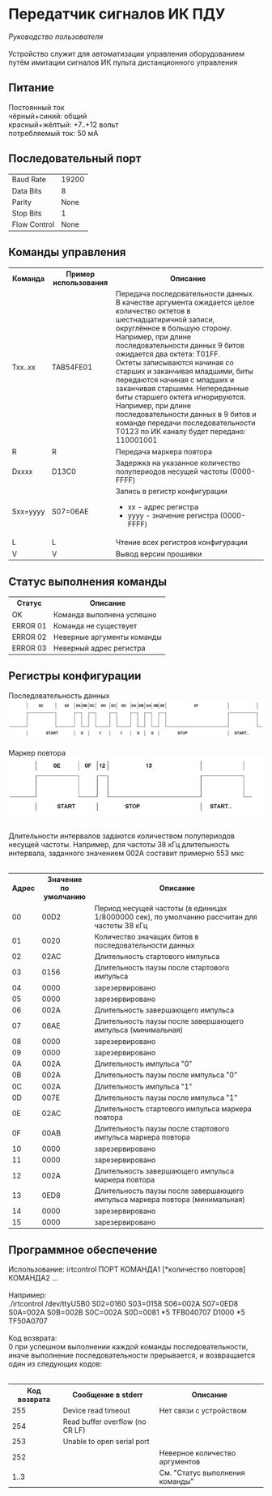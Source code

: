 <h1>Передатчик сигналов ИК ПДУ</h1>
<i>Руководство пользователя</i><br /><br />
Устройство служит для автоматизации управления оборудованием путём имитации сигналов ИК пульта дистанционного управления


<h2>Питание</h2>
Постоянный ток<br />
чёрный+синий: общий<br />
красный+жёлтый: +7..+12 вольт<br />
потребляемый ток: 50 мА

<h2>Последовательный порт</h2>
<table>
	<tr>
		<td>Baud Rate</td>
		<td>19200</td>
	</tr>
	<tr>
		<td>Data Bits</td>
		<td>8</td>
	</tr>
	<tr>
		<td>Parity</td>
		<td>None</td>
	</tr>
	<tr>
		<td>Stop Bits</td>
		<td>1</td>
	</tr>
	<tr>
		<td>Flow Control</td>
		<td>None</td>
	</tr>
</table>

<h2>Команды управления</h2>
<table>
	<tr>
		<th>Команда</th>
		<th>Пример использования</th>
		<th>Описание</th>
	</tr>
	<tr>
		<td>Txx..xx</td>
		<td>TAB54FE01</td>
		<td>
			Передача последовательности данных.<br />
			В качестве аргумента ожидается целое количество октетов в шестнадцатиричной записи, округлённое в большую сторону. Например, при длине последовательности данных 9 битов ожидается два октета: T01FF.<br />
			Октеты записываются начиная со старших и заканчивая младшими, биты передаются начиная с младших и заканчивая старшими. Непереданные биты старшего октета игнорируются.
			Например, при длине последовательности данных в 9 битов	и команде передачи последовательности T0123 по ИК каналу будет передано: 110001001
		</td>
	</tr>
	<tr>
		<td>R</td>
		<td>R</td>
		<td>Передача маркера повтора</td>
	</tr>
	<tr>
		<td>Dxxxx</td>
		<td>D13C0</td>
		<td>Задержка на указанное количество полупериодов несущей частоты (0000-FFFF)</td>
	</tr>
	<tr>
		<td>Sxx=yyyy</td>
		<td>S07=06AE</td>
		<td>
			Запись в регистр конфигурации
			<ul>
				<li>xx - адрес регистра</li>
				<li>yyyy - значение регистра (0000-FFFF)</li>
			</ul>
		</td>
	</tr>
	<tr>
		<td>L</td>
		<td>L</td>
		<td>
			Чтение всех регистров конфигурации
		</td>
	</tr>
	<tr>
		<td>V</td>
		<td>V</td>
		<td>
			Вывод версии прошивки
		</td>
	</tr>
</table>

<h2>Статус выполнения команды</h2>
<table>
	<tr>
		<th>Статус</th>
		<th>Описание</th>
	</tr>
	<tr>
		<td>OK</td>
		<td>Команда выполнена успешно</td>
	</tr>
	<tr>
		<td>ERROR 01</td>
		<td>Команда не существует</td>
	</tr>
	<tr>
		<td>ERROR 02</td>
		<td>Неверные аргументы команды</td>
	</tr>
	<tr>
		<td>ERROR 03</td>
		<td>Неверный адрес регистра</td>
	</tr>
</table>

<h2>Регистры конфигурации</h2>
Последовательность данных<br />
<img src="https://raw.githubusercontent.com/Tesla-HV/irtcontrol/master/doc/signal.gif" /><br /><br />
Маркер повтора<br />
<img src="https://raw.githubusercontent.com/Tesla-HV/irtcontrol/master/doc/signal_repeat.gif" /><br /><br />

Длительности интервалов задаются количеством полупериодов несущей частоты. Например, для частоты 38 кГц длительность интервала, заданного значением 002A составит примерно 553 мкс<br />
<br />
<table>
	<tr>
		<th>Адрес</th>
		<th>Значение<br />по умолчанию</th>
		<th>Описание</th>
	</tr>
	<tr>
		<td>00</td>
		<td>00D2</td>
		<td>Период несущей частоты (в единицах 1/8000000 сек), по умолчанию рассчитан для частоты 38 кГц</td>
	</tr>
	<tr>
		<td>01</td>
		<td>0020</td>
		<td>Количество значащих битов в последовательности данных</td>
	</tr>
	<tr>
		<td>02</td>
		<td>02AC</td>
		<td>Длительность стартового импульса</td>
	</tr>
	<tr>
		<td>03</td>
		<td>0156</td>
		<td>Длительность паузы после стартового импульса</td>
	</tr>
	<tr class="reserved">
		<td>04</td>
		<td>0000</td>
		<td>зарезервировано</td>
	</tr>
	<tr class="reserved">
		<td>05</td>
		<td>0000</td>
		<td>зарезервировано</td>
	</tr>
	<tr>
		<td>06</td>
		<td>002A</td>
		<td>Длительность завершающего импульса</td>
	</tr>
	<tr>
		<td>07</td>
		<td>06AE</td>
		<td>Длительность паузы после завершающего импульса (минимальная)</td>
	</tr>
	<tr class="reserved">
		<td>08</td>
		<td>0000</td>
		<td>зарезервировано</td>
	</tr>
	<tr class="reserved">
		<td>09</td>
		<td>0000</td>
		<td>зарезервировано</td>
	</tr>
	<tr>
		<td>0A</td>
		<td>002A</td>
		<td>Длительность импульса "0"</td>
	</tr>
	<tr>
		<td>0B</td>
		<td>002A</td>
		<td>Длительность паузы после импульса "0"</td>
	</tr>
	<tr>
		<td>0C</td>
		<td>002A</td>
		<td>Длительность импульса "1"</td>
	</tr>
	<tr>
		<td>0D</td>
		<td>007E</td>
		<td>Длительность паузы после импульса "1"</td>
	</tr>
	<tr>
		<td>0E</td>
		<td>02AC</td>
		<td>Длительность стартового импульса маркера повтора</td>
	</tr>
	<tr>
		<td>0F</td>
		<td>00AB</td>
		<td>Длительность паузы после стартового импульса маркера повтора</td>
	</tr>
	<tr class="reserved">
		<td>10</td>
		<td>0000</td>
		<td>зарезервировано</td>
	</tr>
	<tr class="reserved">
		<td>11</td>
		<td>0000</td>
		<td>зарезервировано</td>
	</tr>
	<tr>
		<td>12</td>
		<td>002A</td>
		<td>Длительность завершающего импульса маркера повтора</td>
	</tr>
	<tr>
		<td>13</td>
		<td>0ED8</td>
		<td>Длительность паузы после завершающего импульса маркера повтора (минимальная)</td>
	</tr>
	<tr class="reserved">
		<td>14</td>
		<td>0000</td>
		<td>зарезервировано</td>
	</tr>
	<tr class="reserved">
		<td>15</td>
		<td>0000</td>
		<td>зарезервировано</td>
	</tr>
</table>

<h2>Программное обеспечение</h2>
Использование: irtcontrol ПОРТ КОМАНДА1 [*количество повторов] КОМАНДА2 ...<br />
<br />
Например:<br />
./irtcontrol /dev/ttyUSB0 S02=0160 S03=0158 S06=002A S07=0ED8 S0A=002A S0B=002B S0C=002A S0D=0081 *5 TFB040707 D1000 *5 TF50A0707<br />
<br />
Код возврата:<br />
0 при успешном выполнении каждой команды последовательности, иначе выполнение последовательности прерывается, и возвращается один из следующих кодов:<br /><br />

<table>
	<tr>
		<th>Код возврата</th>
		<th>Сообщение в stderr</th>
		<th>Описание</th>
	</tr>
	<tr>
		<td>255</td>
		<td>Device read timeout</td>
		<td>Нет связи с устройством</td>
	</tr>
	<tr>
		<td>254</td>
		<td>Read buffer overflow (no CR LF)</td>
		<td></td>
	</tr>
	<tr>
		<td>253</td>
		<td>Unable to open serial port</td>
		<td></td>
	</tr>
	<tr>
		<td>252</td>
		<td></td>
		<td>Неверное количество аргументов</td>
	</tr>
	<tr>
		<td>1..3</td>
		<td></td>
		<td>См. "Статус выполнения команды"</td>
	</tr>
</table>
